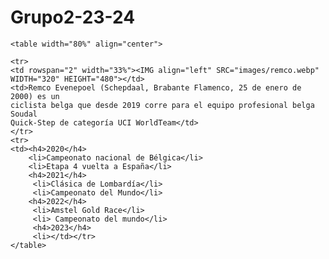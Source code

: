 # Grupo2-23-24
<Html></Html>
</table>
	
	<table width="80%" align="center">

	<tr>
    <td rowspan="2" width="33%"><IMG align="left" SRC="images/remco.webp" WIDTH="320" HEIGHT="480"></td>
	<td>Remco Evenepoel (Schepdaal, Brabante Flamenco, 25 de enero de 2000) es un
	ciclista belga que desde 2019 corre para el equipo profesional belga Soudal 
	Quick-Step de categoría UCI WorldTeam</td>
	</tr>
	<tr>
	<td><h4>2020</h4> 
		<li>Campeonato nacional de Bélgica</li>
        <li>Etapa 4 vuelta a España</li>
		<h4>2021</h4> 
		 <li>Clásica de Lombardía</li>
		 <li>Campeonato del Mundo</li>
		<h4>2022</h4> 
		 <li>Amstel Gold Race</li>
		 <li> Campeonato del mundo</li>
		 <h4>2023</h4>
		 <li></td></tr>
	</table>
	
  
</Html>
